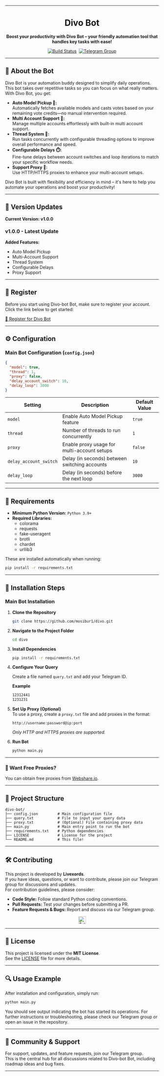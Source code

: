 
---

<h1 align="center">Divo Bot</h1>

<p align="center">
<strong>Boost your productivity with Divo Bot – your friendly automation tool that handles key tasks with ease!</strong>
</p>

<p align="center" style="display: flex; justify-content: center; gap: 8px; flex-wrap: wrap;">
  <a href="https://codeberg.org/livexords/ddai-bot/actions" style="display: inline-block;">
    <img src="https://img.shields.io/badge/build-passed-brightgreen" alt="Build Status" />
  </a>
  <a href="https://t.me/mrptechofficial" style="display: inline-block;">
    <img src="https://img.shields.io/badge/Telegram-Join%20Group-2CA5E0?logo=telegram&style=flat" alt="Telegram Group" />
  </a>
</p>

---

## 🚀 About the Bot

Divo Bot is your automation buddy designed to simplify daily operations. This bot takes over repetitive tasks so you can focus on what really matters. With Divo Bot, you get:

- **Auto Model Pickup 🤖:**  
  Automatically fetches available models and casts votes based on your remaining vote credits—no manual intervention required.
- **Multi Account Support 👥:**  
  Manage multiple accounts effortlessly with built-in multi account support.
- **Thread System 🧵:**  
  Run tasks concurrently with configurable threading options to improve overall performance and speed.
- **Configurable Delays ⏱️:**  
  Fine-tune delays between account switches and loop iterations to match your specific workflow needs.
- **Support Proxy 🔌:**  
  Use HTTP/HTTPS proxies to enhance your multi-account setups.

Divo Bot is built with flexibility and efficiency in mind – it's here to help you automate your operations and boost your productivity!

---

## 🌟 Version Updates

**Current Version: v1.0.0**

### v1.0.0 - Latest Update

**Added Features:**

- Auto Model Pickup
- Multi-Account Support
- Thread System
- Configurable Delays
- Proxy Support

---

## 📝 Register

Before you start using Divo-bot Bot, make sure to register your account.  
Click the link below to get started:

[🔗 Register for Divo Bot](https://t.me/divo_fashion_bot?start=cmVmXzY5NTEwMjc3MQ)

---

## ⚙️ Configuration

### Main Bot Configuration (`config.json`)

```json
{
  "model": true,
  "thread": 1,
  "proxy": false,
  "delay_account_switch": 10,
  "delay_loop": 3000
}
```

| **Setting**            | **Description**                               | **Default Value** |
| ---------------------- | --------------------------------------------- | ----------------- |
| `model`                | Enable Auto Model Pickup feature              | `true`            |
| `thread`               | Number of threads to run concurrently         | `1`               |
| `proxy`                | Enable proxy usage for multi-account setups   | `false`           |
| `delay_account_switch` | Delay (in seconds) between switching accounts | `10`              |
| `delay_loop`           | Delay (in seconds) before the next loop       | `3000`            |

---

## 📅 Requirements

- **Minimum Python Version:** `Python 3.9+`
- **Required Libraries:**
  - colorama
  - requests
  - fake-useragent
  - brotli
  - chardet
  - urllib3

These are installed automatically when running:

```bash
pip install -r requirements.txt
```

---

## 📅 Installation Steps

### Main Bot Installation

1. **Clone the Repository**

   ```bash
   git clone https://github.com/mosibur1/divo.git
   ```

2. **Navigate to the Project Folder**

   ```bash
   cd divo
   ```

3. **Install Dependencies**

   ```bash
   pip install -r requirements.txt
   ```

4. **Configure Your Query**

   Create a file named `query.txt` and add your Telegram ID.

   **Example**

   ```bash
   12312441
   1231231
   ```

5. **Set Up Proxy (Optional)**  
   To use a proxy, create a `proxy.txt` file and add proxies in the format:

   ```
   http://username:password@ip:port
   ```

   _Only HTTP and HTTPS proxies are supported._

6. **Run Bot**

   ```bash
   python main.py
   ```

---

### 🔹 Want Free Proxies?

You can obtain free proxies from [Webshare.io](https://www.webshare.io/).

---

## 📂 Project Structure

```
divo-bot/
├── config.json         # Main configuration file
├── query.txt           # File to input your query data
├── proxy.txt           # (Optional) File containing proxy data
├── main.py             # Main entry point to run the bot
├── requirements.txt    # Python dependencies
├── LICENSE             # License for the project
└── README.md           # This file!
```

---

## 🛠️ Contributing

This project is developed by **Livexords**.  
If you have ideas, questions, or want to contribute, please join our Telegram group for discussions and updates.  
For contribution guidelines, please consider:

- **Code Style:** Follow standard Python coding conventions.
- **Pull Requests:** Test your changes before submitting a PR.
- **Feature Requests & Bugs:** Report and discuss via our Telegram group.

<div align="center">
  <a href="https://t.me/mrptechofficial" target="_blank">
    <img src="https://img.shields.io/badge/Join-Telegram%20Group-2CA5E0?logo=telegram&style=for-the-badge" height="25" alt="Telegram Group" />
  </a>
</div>

---

## 📖 License

This project is licensed under the **MIT License**.  
See the [LICENSE](LICENSE) file for more details.

---

## 🔍 Usage Example

After installation and configuration, simply run:

```bash
python main.py
```

You should see output indicating the bot has started its operations. For further instructions or troubleshooting, please check our Telegram group or open an issue in the repository.

---

## 📣 Community & Support

For support, updates, and feature requests, join our Telegram group.  
This is the central hub for all discussions related to Divo-bot Bot, including roadmap ideas and bug fixes.

---
